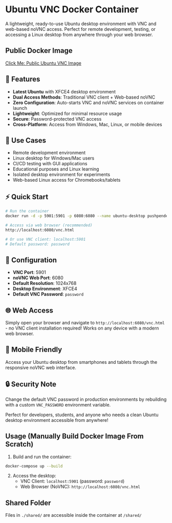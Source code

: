 # Ubuntu VNC Docker Container

A lightweight, ready-to-use Ubuntu desktop environment with VNC and web-based noVNC access. Perfect for remote development, testing, or accessing a Linux desktop from anywhere through your web browser.

## Public Docker Image


[Click Me: Public Ubuntu VNC Image](https://hub.docker.com/r/pushpenderindia/ubuntu-vnc-container)

## 🚀 Features

- **Latest Ubuntu** with XFCE4 desktop environment
- **Dual Access Methods**: Traditional VNC client + Web-based noVNC
- **Zero Configuration**: Auto-starts VNC and noVNC services on container launch
- **Lightweight**: Optimized for minimal resource usage
- **Secure**: Password-protected VNC access
- **Cross-Platform**: Access from Windows, Mac, Linux, or mobile devices

## 🎯 Use Cases

- Remote development environment
- Linux desktop for Windows/Mac users  
- CI/CD testing with GUI applications
- Educational purposes and Linux learning
- Isolated desktop environment for experiments
- Web-based Linux access for Chromebooks/tablets

## ⚡ Quick Start

```bash
# Run the container
docker run -d -p 5901:5901 -p 6080:6080 --name ubuntu-desktop pushpenderindia/ubuntu-vnc-container

# Access via web browser (recommended)
http://localhost:6080/vnc.html

# Or use VNC client: localhost:5901
# Default password: password
```

## 🔧 Configuration

- **VNC Port**: 5901
- **noVNC Web Port**: 6080  
- **Default Resolution**: 1024x768
- **Desktop Environment**: XFCE4
- **Default VNC Password**: `password`

## 🌐 Web Access

Simply open your browser and navigate to `http://localhost:6080/vnc.html` - no VNC client installation required! Works on any device with a modern web browser.

## 📱 Mobile Friendly

Access your Ubuntu desktop from smartphones and tablets through the responsive noVNC web interface.

## 🔒 Security Note

Change the default VNC password in production environments by rebuilding with a custom `VNC_PASSWORD` environment variable.

Perfect for developers, students, and anyone who needs a clean Ubuntu desktop environment accessible from anywhere!

## Usage (Manually Build Docker Image From Scratch)

1. Build and run the container:
```bash
docker-compose up --build
```

2. Access the desktop:
   - VNC Client: `localhost:5901` (password: `password`)
   - Web Browser (NoVNC): `http://localhost:6080/vnc.html`

## Shared Folder
Files in `./shared/` are accessible inside the container at `/shared/`
